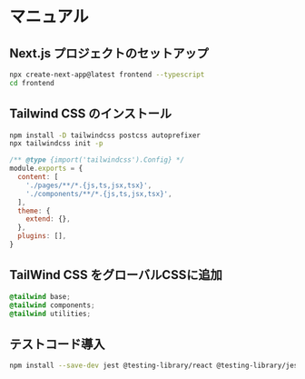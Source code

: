 # マニュアル

## Next.js プロジェクトのセットアップ

```bash
npx create-next-app@latest frontend --typescript
cd frontend
```

## Tailwind CSS のインストール

```bash
npm install -D tailwindcss postcss autoprefixer
npx tailwindcss init -p
```

```js
/** @type {import('tailwindcss').Config} */
module.exports = {
  content: [
    './pages/**/*.{js,ts,jsx,tsx}',
    './components/**/*.{js,ts,jsx,tsx}',
  ],
  theme: {
    extend: {},
  },
  plugins: [],
}
```

## TailWind CSS をグローバルCSSに追加

```css
@tailwind base;
@tailwind components;
@tailwind utilities;
```

## テストコード導入

```bash
npm install --save-dev jest @testing-library/react @testing-library/jest-dom jest-environment-jsdom ts-jest @types/jest @types/testing-library__react
```